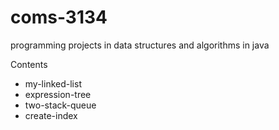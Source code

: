 # coms-3134
programming projects in data structures and algorithms in java

Contents
- my-linked-list
- expression-tree
- two-stack-queue
- create-index
